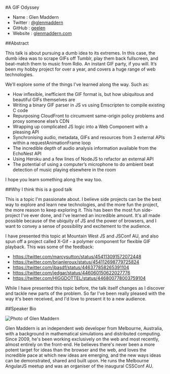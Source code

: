 #A GIF Odyssey

* Name      : Glen Maddern
* Twitter   : [@glenmaddern](https://twitter.com/glenmaddern)
* GitHub    : [geelen](https://github.com/geelen)
* Website   : [glenmaddern.com](http://glenmaddern.com/)

##Abstract

This talk is about pursuing a dumb idea to its extremes. In this case, the dumb idea was to scrape GIFs off Tumblr, play them back fullscreen, and beat-match them to music from Rdio. An instant GIF party, if you will. It’s been my hobby project for over a year, and covers a huge range of web technologies.

We’ll explore some of the things I’ve learned along the way. Such as:

- How inflexible, inefficient the GIF format is, but how ubiquitous and beautiful GIFs themselves are
- Writing a binary GIF parser in JS vs using Emscripten to compile existing C code
- Repurposing CloudFront to circumvent same-origin policy problems and proxy someone else’s CDN
- Wrapping up complicated JS logic into a Web Component with a pleasing API
- Synchronising audio, metadata, GIFs and resources from 3 external APIs within a requestAnimationFrame loop
- The incredible depth of audio analysis information available from the EchoNest API
- Using Heroku and a few lines of NodeJS to refactor an external API
- The potential of using a computer’s microphone to do ambient beat detection of music playing elsewhere in the room

I hope you learn something along the way too.

##Why I think this is a good talk

This is a topic I'm passionate about. I believe side projects can be the best way to explore and learn new technologies, and the more fun the project, the more reason to keep exploring it. This has been the most fun side-project I've ever done, and I've learned an incredible amount. It's all made possible because of the ubiquity of JS and the power of browsers, and I want to convey a sense of possibility and excitement to the audience.

I have presented this topic at Mountain West JS and JSConf AU, and also spun off a project called X-Gif - a polymer component for flexible GIF playback. This was some of the feedback:
- https://twitter.com/marcysutton/status/454113091572072448
- https://twitter.com/brianleroux/status/454112698779725824
- https://twitter.com/jbasdf/status/446377858265391104
- https://twitter.com/jedgar/status/446060150622027776
- https://twitter.com/HIGGDOTTEL/status/446800778003759104

While I have presented this topic before, the talk itself changes as I discover and tackle new parts of the problem. So far I've been really pleased with the way it's been received, and I'd love to present it to a new audience.

##Speaker Bio

![Photo of Glen Maddern](https://raw.github.com/cascadiajs/2014.cascadiajs.com/master/images/glenmaddern.jpg)

Glen Maddern is an independent web developer from Melbourne, Australia, with a background in mathematical simulations and distributed computing. Since 2009, he's been working exclusively on the web and most recently, almost entirely on the front-end. He believes there's never been a more potent target for ideas than the browser and the web, and loves the incredible pace at which new ideas are emerging, and the new ways ideas can be demonstrated, shared and built upon. He runs the Melbourne AngularJS meetup and was an organiser of the inaugural CSSConf AU.
